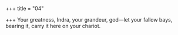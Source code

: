 +++
title = "04"

+++
Your greatness, Indra, your grandeur, god—let your fallow bays, bearing it, carry it here on your chariot.  